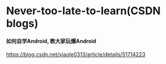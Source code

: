 # Never-too-late-to-learn(CSDN blogs)
#### 如何自学Android, 教大家玩爆Android
https://blog.csdn.net/xiaole0313/article/details/51714223

